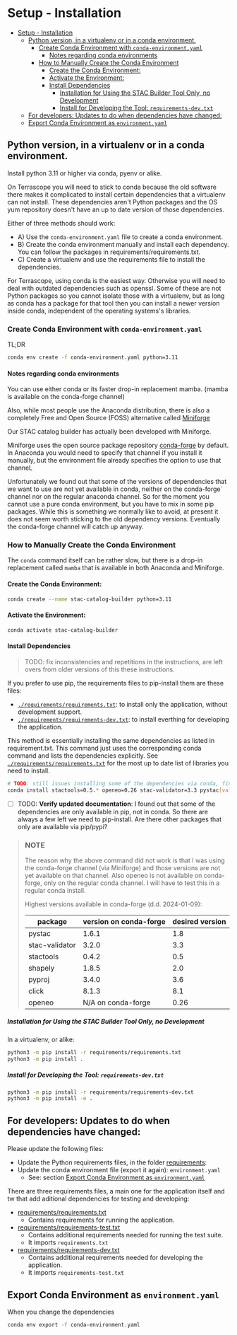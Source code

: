 
# Setup - Installation
- [Setup - Installation](#setup---installation)
  - [Python version, in a virtualenv or in a conda environment.](#python-version-in-a-virtualenv-or-in-a-conda-environment)
    - [Create Conda Environment with `conda-environment.yaml`](#create-conda-environment-with-conda-environmentyaml)
      - [Notes regarding conda environments](#notes-regarding-conda-environments)
    - [How to Manually Create the Conda Environment](#how-to-manually-create-the-conda-environment)
      - [Create the Conda Environment:](#create-the-conda-environment)
      - [Activate the Environment:](#activate-the-environment)
      - [Install Dependencies](#install-dependencies)
        - [Installation for Using the STAC Builder Tool Only, no Development](#installation-for-using-the-stac-builder-tool-only-no-development)
        - [Install for Developing the Tool: `requirements-dev.txt`](#install-for-developing-the-tool-requirements-devtxt)
  - [For developers: Updates to do when dependencies have changed:](#for-developers-updates-to-do-when-dependencies-have-changed)
  - [Export Conda Environment as `environment.yaml`](#export-conda-environment-as-environmentyaml)

## Python version, in a virtualenv or in a conda environment.

Install python 3.11 or higher via conda, pyenv or alike.

On Terrascope you will need to stick to conda because the old software there makes it complicated to install certain dependencies that a virtualenv can not install. These dependencies aren't Python packages and the OS yum repository doesn't have an up to date version of those dependencies.

Either of three methods should work:

- A) Use the `conda-environment.yaml` file to create a conda environment.
- B) Create the conda environment manually and install each dependency.
    You can follow the packages in requirements/requirements.txt.
- C) Create a virtualenv and use the requirements file to install the dependencies.

For Terrascope, using conda is the easiest way. Otherwise you will need to deal with outdated dependencies such as openssl. Some of these are not Python packages so you cannot isolate those with a virtualenv, but as long as conda has a package for that tool then you can install a newer version inside conda, independent of the operating systems's libraries.

### Create Conda Environment with `conda-environment.yaml`

TL;DR

```bash
conda env create -f conda-environment.yaml python=3.11
```

#### Notes regarding conda environments

You can use either conda or its faster drop-in replacement mamba. (mamba is available on the conda-forge channel)

Also, while most people use the Anaconda distribution, there is also a completely Free and Open Source (FOSS) alternative called [Miniforge](https://github.com/conda-forge/miniforge)

Our STAC catalog builder has actually been developed with Miniforge.

Miniforge uses the open source package repository [conda-forge](https://conda-forge.org/) by default. In Anaconda you would need to specify that channel if you install it manually, but the environment file already specifies the option to use that channeL

Unfortunately we found out that some of the versions of dependencies that we want to use are not yet available in conda, neither on the conda-forge` channel nor on the regular anaconda channel.
So for the moment you cannot use a pure conda environment, but you have to mix in some pip packages.
While this is something we normally like to avoid, at present it does not seem worth sticking to the old dependency versions. Eventually the conda-forge channel will catch up anyway.

### How to Manually Create the Conda Environment

The `conda` command itself can be rather slow, but there is a drop-in replacement called `mamba` that is available in both Anaconda and Miniforge.

#### Create the Conda Environment:

```bash
conda create --name stac-catalog-builder python=3.11
```

#### Activate the Environment:

```bash
conda activate stac-catalog-builder
```

#### Install Dependencies

> TODO: fix inconsistencies and repetitions in the instructions, are left overs from older versions of this these instructions.

If you prefer to use pip, the requirements files to pip-install them are these files:

- [`./requirements/requirements.txt`](./requirements/requirements.txt): to install only the application, without development support.
- [`./requirements/requirements-dev.txt`](./requirements/requirements-dev.txt): to install everthing for developing the application.

This method is essentially installing the same dependencies as listed in requirement.txt. This command just uses the corresponding conda command and lists the dependencies explicitly.
See [`./requirements/requirements.txt`](./requirements/requirements.txt) for the most up to date list of libraries you need to install.

```bash
# TODO: still issues installing some of the dependencies via conda, find out why
conda install stactools=0.5.* openeo=0.26 stac-validator=3.3 pystac[validation]=1.8 rasterio=1.3 shapely=2.0 pyproj=3.6 click=8.1
```

- [ ] TODO: **Verify updated documentation**: I found out that some of the dependencies are only available in pip, not in conda. So there are always a few left we need to pip-install. Are there other packages that only are available via pip/pypi?

> ### NOTE
>
> The reason why the above command did not work is that I was using the conda-forge channel (via Miniforge) and those versions are not yet available on that channel.
> Also openeo is not available on conda-forge, only on the regular conda channel.
> I will have to test this in a regular conda install.
>
> Highest versions available in conda-forge (d.d. 2024-01-09):
>
> package | version on conda-forge | desired version
> --- | --- | ---
> pystac | 1.6.1 | 1.8
> stac-validator | 3.2.0 | 3.3
> stactools | 0.4.2 | 0.5
> shapely | 1.8.5 | 2.0
> pyproj | 3.4.0 | 3.6
> click  | 8.1.3 | 8.1
> openeo | N/A on conda-forge | 0.26



##### Installation for Using the STAC Builder Tool Only, no Development

In a virtualenv, or alike:

```bash
python3 -m pip install -r requirements/requirements.txt
python3 -m pip install .
```

##### Install for Developing the Tool: `requirements-dev.txt`

```bash
python3 -m pip install -r requirements/requirements-dev.txt
python3 -m pip install -e .
```

## For developers: Updates to do when dependencies have changed:

Please update the following files:

- Update the Python requirements files, in the folder [requirements](../requirements):
- Update the conda environment file (export it again): `environment.yaml`
  - See: section [Export Conda Environment as `environment.yaml`](#export-conda-environment-as-environmentyaml)

There are three requirements files, a main one for the application itself and tw that add aditional dependencies for testing and developing:

- [requirements/requirements.txt](../requirements/requirements.txt)
  - Contains requirements for running the application.
- [requirements/requirements-test.txt](../requirements/requirements-test.txt)
  - Contains additional requirements needed for running the test suite.
  - It imports `requirements.txt`
- [requirements/requirements-dev.txt](../requirements/requirements-dev.txt)
  - Contains additional requirements needed for developing the application.
  - It imports `requirements-test.txt`


## Export Conda Environment as `environment.yaml`

When you change the dependencies

```bash
conda env export -f conda-environment.yaml
```
